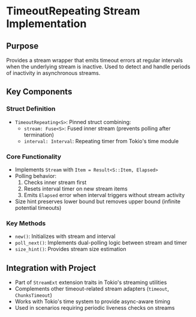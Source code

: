 # TimeoutRepeating Stream Implementation

## Purpose
Provides a stream wrapper that emits timeout errors at regular intervals when the underlying stream is inactive. Used to detect and handle periods of inactivity in asynchronous streams.

## Key Components

### Struct Definition
- `TimeoutRepeating<S>`: Pinned struct combining:
  - `stream: Fuse<S>`: Fused inner stream (prevents polling after termination)
  - `interval: Interval`: Repeating timer from Tokio's time module

### Core Functionality
- Implements `Stream` with `Item = Result<S::Item, Elapsed>`
- Polling behavior:
  1. Checks inner stream first
  2. Resets interval timer on new stream items
  3. Emits `Elapsed` error when interval triggers without stream activity
- Size hint preserves lower bound but removes upper bound (infinite potential timeouts)

### Key Methods
- `new()`: Initializes with stream and interval
- `poll_next()`: Implements dual-polling logic between stream and timer
- `size_hint()`: Provides stream size estimation

## Integration with Project
- Part of `StreamExt` extension traits in Tokio's streaming utilities
- Complements other timeout-related stream adapters (`timeout`, `ChunksTimeout`)
- Works with Tokio's time system to provide async-aware timing
- Used in scenarios requiring periodic liveness checks on streams
